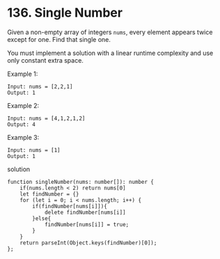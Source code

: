 # 136. Single Number

Given a non-empty array of integers `nums`, every element appears twice except for one. Find that single one.

You must implement a solution with a linear runtime complexity and use only constant extra space.


Example 1:
```
Input: nums = [2,2,1]
Output: 1
```
Example 2:
```
Input: nums = [4,1,2,1,2]
Output: 4
```
Example 3:
```
Input: nums = [1]
Output: 1
```

solution

```
function singleNumber(nums: number[]): number {
    if(nums.length < 2) return nums[0]
    let findNumber = {}
    for (let i = 0; i < nums.length; i++) {
        if(findNumber[nums[i]]){
            delete findNumber[nums[i]]
        }else{
            findNumber[nums[i]] = true;  
        }
    }
    return parseInt(Object.keys(findNumber)[0]);
};
```